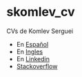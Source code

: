 # skomlev_cv
CVs de Komlev Serguei

* En [Español](skomlev.md)
* En [Ingles](skomlev_eng.md)
* En [Linkedin](https://www.linkedin.com/in/skomlev/?locale=es_ES)
* [Stackoverflow](https://stackoverflow.com/users/12468918/skomlev)
